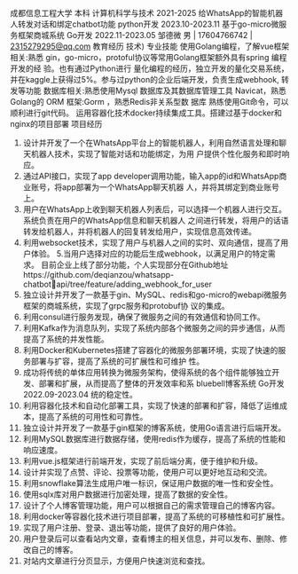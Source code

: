 成都信息工程大学 本科 计算机科学与技术 2021-2025
给WhatsApp的智能机器人转发对话和绑定chatbot功能 python开发 2023.10-2023.11
基于go-micro微服务框架商城系统 Go开发 2022.11-2023.05
邹德微
男 | 17604766742 | 2315279295@qq.com
教育经历
技术)
专业技能
使用Golang编程，了解vue框架相关:熟悉 gin，go-micro，protoful协议等常用Golang框架额外具有spring 编程开发的经
验。也有通过Python进行
量化编程的经历，独立开发的量化交易系统，并在kaggle上获得过5%。参与过python的企业后端开发，负责生成webhook,
转发等功能
数据库相关:熟悉使用Mysql 数据库及其数据库管理工具 Navicat，熟悉Golang的 ORM 框架:Gorm ，熟悉Redis非关系型数
据库
熟练使用Git命令，可以顺利进行git代码。
运用容器化技术docker持续集成工具。搭建过基于docker和nginx的项目部署
项目经历
1. 设计并开发了一个在WhatsApp平台上的智能机器人，利用自然语言处理和聊天机器人技术，实现了智能对话和功能绑定，为用
户提供个性化服务和即时响应。
2. 通过API接口，实现了app developer调用功能，输入app的id和WhatsApp商业账号，将app部署为一个WhatsApp聊天机器
人，并将其绑定到商业账号上。
3. 用户在WhatsApp上收到聊天机器人列表后，可以选择一个机器人进行交互。系统负责在用户的WhatsApp信息和聊天机器人
之间进行转发，将用户的话语转发给机器人，并将机器人的回复转发给用户，实现信息高效传递。
4. 利用websocket技术，实现了用户与机器人之间的实时、双向通信，提高了用户体验。
5.当用户选择对应的功能后生成webhook，以满足用户的特定需求。
目前企业上线了部分功能，个人实现部分在Github地址https://github.com/deqianzou/whatsapp-chatbot￾api/tree/feature/adding_webhook_for_user
1. 独立设计并开发了一款基于gin、MySQL、redis和go-micro的webapi微服务框架的商城系统，实现了grpc服务和protobuf协
议的集成。
2. 利用consul进行服务发现，确保了微服务之间的有效通信和协同工作。
3. 利用Kafka作为消息队列，实现了系统内部各个微服务之间的异步通信，从而提高了系统的并发性能。
4. 利用Docker和Kubernetes搭建了容器化的微服务部署环境，实现了快速的服务部署与扩容，提高了系统的可扩展性和可维护
性。
5. 成功将传统的单体应用转换为微服务架构，使得系统的各个组件能够独立开发、部署和扩展，从而提高了整体的开发效率和系
bluebell博客系统 Go开发 2022.09-2023.04
统的稳定性。
6. 利用容器化技术和自动化部署工具，实现了快速的部署和扩容，降低了运维成本，提高了系统的可用性和可靠性。
1. 独立设计并开发了一款基于gin框架的博客系统，使用Go语言进行后端开发。
2. 利用MySQL数据库进行数据存储，使用redis作为缓存，提高了系统的性能和响应速度。
3. 利用vue.js框架进行前端开发，实现了前后端分离，便于维护和升级。
4. 设计并实现了点赞、评论、投票等功能，使用户可以更好地互动和交流。
5. 利用snowflake算法生成用户唯一标识，保证用户数据的唯一性和安全性。
6. 使用sqlx库对用户数据进行加密处理，提高了数据的安全性。
7. 设计了个人博客管理功能，用户可以根据自己的需求管理自己的博客内容。
8. 利用docker等容器化技术进行项目部署，提高了系统的可移植性和可扩展性。
9. 实现了用户注册、登录、退出等功能，提供了良好的用户体验。
10. 用户登录后可以查看站内文章，查看博主的相关信息，并可以发布、删除、修改自己的博客。
11. 对站内文章进行分页显示，方便用户快速浏览和查找。
